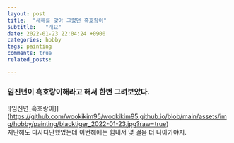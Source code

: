 ```yaml
---
layout: post
title:  "새해를 맞아 그렸던 흑호랑이"
subtitle:   "개요"
date: 2022-01-23 22:04:24 +0900
categories: hobby
tags: painting
comments: true
related_posts:

---
```


### 임진년이 흑호랑이해라고 해서 한번 그려보았다.<br/>
   
![임진년_흑호랑이]](https://github.com/wookikim95/wookikim95.github.io/blob/main/assets/img/hobby/painting/blacktiger_2022-01-23.jpg?raw=true)
<br/>
지난해도 다사다난했었는데 이번해에는 힘내서 몇 걸음 더 나아가야지.<br/>